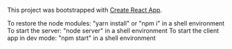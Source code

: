 This project was bootstrapped with [Create React App](https://github.com/facebookincubator/create-react-app).

To restore the node modules: "yarn install" or "npm i" in a shell environment
To start the server: "node server" in a shell environment
To start the client app in dev mode: "npm start" in a shell environment